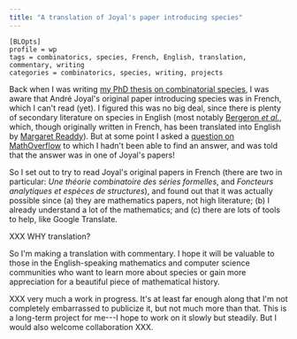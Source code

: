 ```yaml
---
title: "A translation of Joyal's paper introducing species"
---
```


    [BLOpts]
    profile = wp
    tags = combinatorics, species, French, English, translation, commentary, writing
    categories = combinatorics, species, writing, projects

Back when I was
writing
[my PhD thesis on combinatorial species](https://github.com/byorgey/thesis),
I was aware that André Joyal's original paper introducing species was
in French, which I can't read (yet).  I figured this was no big deal,
since there is plenty of secondary literature on species in English
(most notably [Bergeron *et al.*](http://www.cambridge.org/us/academic/subjects/mathematics/discrete-mathematics-information-theory-and-coding/combinatorial-species-and-tree-structures?format=HB&isbn=9780521573238), which, though originally
written in French, has been translated into English
by [Margaret Readdy](http://www.ms.uky.edu/~readdy/)).  But at some point I asked a
[question on MathOverflow](https://mathoverflow.net/questions/171452/examples-of-functors-mathbfset-to-mathbfset-which-are-not-analytic) to which I hadn't been able to find an
answer, and was told that the answer was in one of Joyal's papers!

So I set out to try to read Joyal's original papers in French (there
are two in particular: *Une théorie combinatoire des séries
formelles*, and *Foncteurs analytiques et espèces de structures*), and
found out that it was actually possible since (a) they are mathematics
papers, not high literature; (b) I already understand a lot of the
mathematics; and (c) there are lots of tools to help, like Google
Translate.

XXX WHY translation?

So I'm making a translation with commentary.  I hope it will be
valuable to those in the English-speaking mathematics and computer
science communities who want to learn more about species or gain more
appreciation for a beautiful piece of mathematical history.

XXX very much a work in progress.  It's at least far enough along
that I'm not completely embarrassed to publicize it, but not much more
than that.  This is a long-term project for me---I hope to work on it
slowly but steadily.  But I would also welcome collaboration XXX.
